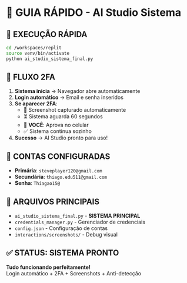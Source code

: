 # 🎯 GUIA RÁPIDO - AI Studio Sistema

## 🚀 EXECUÇÃO RÁPIDA

```bash
cd /workspaces/replit
source venv/bin/activate
python ai_studio_sistema_final.py
```

## 🔐 FLUXO 2FA

1. **Sistema inicia** → Navegador abre automaticamente
2. **Login automático** → Email e senha inseridos
3. **Se aparecer 2FA**:
   - 📸 Screenshot capturado automaticamente
   - ⏳ Sistema aguarda 60 segundos
   - 📱 **VOCÊ**: Aprova no celular
   - ✅ Sistema continua sozinho
4. **Sucesso** → AI Studio pronto para uso!

## 🔧 CONTAS CONFIGURADAS

- **Primária**: `steveplayer120@gmail.com`
- **Secundária**: `thiago.edu511@gmail.com`
- **Senha**: `Thiagao15@`

## 📂 ARQUIVOS PRINCIPAIS

- `ai_studio_sistema_final.py` - **SISTEMA PRINCIPAL**
- `credentials_manager.py` - Gerenciador de credenciais
- `config.json` - Configuração de contas
- `interactions/screenshots/` - Debug visual

## ✅ STATUS: SISTEMA PRONTO

**Tudo funcionando perfeitamente!**  
Login automático + 2FA + Screenshots + Anti-detecção
